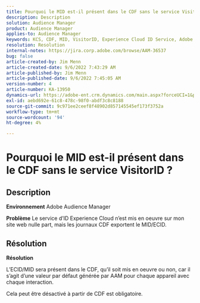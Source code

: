 ```yaml
---
title: Pourquoi le MID est-il présent dans le CDF sans le service VisitorID ?
description: Description
solution: Audience Manager
product: Audience Manager
applies-to: Audience Manager
keywords: KCS, CDF, MID, VisitorID, Experience Cloud ID Service, Adobe Audience Manager, AAM
resolution: Resolution
internal-notes: https://jira.corp.adobe.com/browse/AAM-36537
bug: false
article-created-by: Jim Menn
article-created-date: 9/6/2022 7:43:29 AM
article-published-by: Jim Menn
article-published-date: 9/6/2022 7:45:05 AM
version-number: 4
article-number: KA-13950
dynamics-url: https://adobe-ent.crm.dynamics.com/main.aspx?forceUCI=1&pagetype=entityrecord&etn=knowledgearticle&id=efa85997-b72d-ed11-9db1-0022480866ad
exl-id: aebd692e-61c8-478c-98f0-abdf3c8c8188
source-git-commit: 9c971ee2ceef8f48902d857145545ef173f3752a
workflow-type: tm+mt
source-wordcount: '94'
ht-degree: 4%

---
```


# Pourquoi le MID est-il présent dans le CDF sans le service VisitorID ?

## Description


<b>Environnement</b>
Adobe Audience Manager

<b>Problème</b>
Le service d’ID Experience Cloud n’est mis en oeuvre sur mon site web nulle part, mais les journaux CDF exportent le MID/ECID.


## Résolution


<b>Résolution</b>

L’ECID/MID sera présent dans le CDF, qu’il soit mis en oeuvre ou non, car il s’agit d’une valeur par défaut générée par AAM pour chaque appareil avec chaque interaction.

Cela peut être désactivé à partir de CDF est obligatoire.
